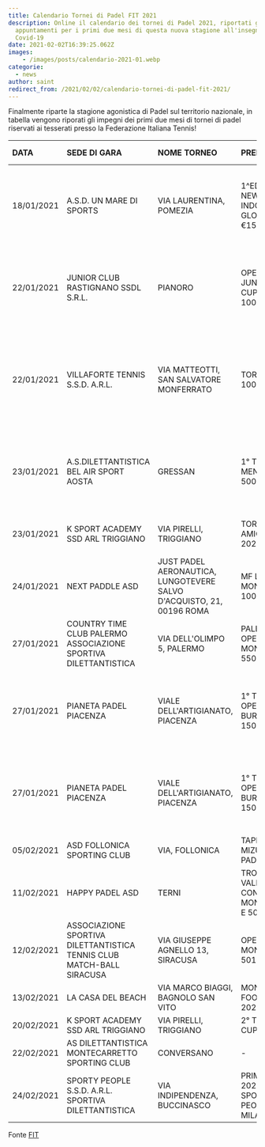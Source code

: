 ```yaml
---
title: Calendario Tornei di Padel FIT 2021
description: Online il calendario dei tornei di Padel 2021, riportati gli
  appuntamenti per i primi due mesi di questa nuova stagione all'insegna del
  Covid-19
date: 2021-02-02T16:39:25.062Z
images:
    - /images/posts/calendario-2021-01.webp
categorie:
  - news
author: saint
redirect_from: /2021/02/02/calendario-tornei-di-padel-fit-2021/
---
```

Finalmente riparte la stagione agonistica di Padel sul territorio nazionale, in tabella vengono riporati gli impegni dei primi due mesi di tornei di padel riservati ai tesserati presso la Federazione Italiana Tennis!

| DATA       | SEDE DI GARA                                                                    | NOME TORNEO                                                                    | PREMI                                             | TIPOLOGIA EVENTO                                                                                  |
|:-----------|:--------------------------------------------------------------------------------|:-------------------------------------------------------------------------------|:--------------------------------------------------|:--------------------------------------------------------------------------------------------------|
| 18/01/2021 | A.S.D. UN MARE DI SPORTS                                                        | VIA LAURENTINA, POMEZIA                                                        | 1^EDIZIONE NEW YEAR INDOOR      GLOBOPASS €1500   | DOPPIO FEMMINILE OPEN - 300,00 €      DOPPIO MASCHILE OPEN - 1.200,00 €                           |
| 22/01/2021 | JUNIOR CLUB RASTIGNANO      SSDL S.R.L.                                         | PIANORO                                                                        | OPEN JUNIOR CUPRA € 1000                          | DOPPIO MASCHILE OPEN - 500,00 €      DOPPIO FEMMINILE OPEN - 500,00 €                             |
| 22/01/2021 | VILLAFORTE TENNIS S.S.D.      A.R.L.                                            | VIA MATTEOTTI, SAN      SALVATORE MONFERRATO                                   | TORNEO € 1000                                     | DOPPIO MASCHILE OPEN LIM. 4.NC - 2.1 - 500,00      €      DOPPIO FEMMINILE OPEN LIM. 4.NC - 2.1 - |
| 23/01/2021 | A.S.DILETTANTISTICA BEL AIR      SPORT AOSTA                                    | GRESSAN                                                                        | 1° TROFEO MENABREA € 500                          | DOPPIO MISTO OPEN - 200,00 €      DOPPIO MASCHILE OPEN - 300,00 €                                 |
| 23/01/2021 | K SPORT ACADEMY SSD ARL      TRIGGIANO                                          | VIA PIRELLI, TRIGGIANO                                                         | TORNEO AMICAR BARI 2021                           | DOPPIO MASCHILE OPEN - 501,00 €                                                                   |
| 24/01/2021 | NEXT PADDLE ASD                                                                 | JUST PADEL AERONAUTICA,      LUNGOTEVERE SALVO      D'ACQUISTO, 21, 00196 ROMA | MF LAW CUP MONTEPREMI 1000      EURO              | DOPPIO MASCHILE OPEN - 1.000,00 €                                                                 |
| 27/01/2021 | COUNTRY TIME CLUB      PALERMO ASSOCIAZIONE      SPORTIVA DILETTANTISTICA       | VIA DELL'OLIMPO 5, PALERMO                                                     | PALERMO OPEN MONTEPREMI 550      EURO             | -                                                                                                 |
| 27/01/2021 | PIANETA PADEL PIACENZA                                                          | VIALE DELL'ARTIGIANATO,      PIACENZA                                          | 1° TORNEO OPEN BFT BURZONI €      1500            | DOPPIO FEMMINILE OPEN - 500,00 €      DOPPIO MASCHILE OPEN - 1.000,00 €                           |
| 27/01/2021 | PIANETA PADEL PIACENZA                                                          | VIALE DELL'ARTIGIANATO,      PIACENZA                                          | 1° TORNEO OPEN BFT BURZONI €      1500            | DOPPIO FEMMINILE OPEN - 500,00 €      DOPPIO MASCHILE OPEN - 1.000,00 €                           |
| 05/02/2021 | ASD FOLLONICA SPORTING      CLUB                                                | VIA, FOLLONICA                                                                 | TAPPA 1 MIZUNO PADEL CUP                          | -                                                                                                 |
| 11/02/2021 | HAPPY PADEL ASD                                                                 | TERNI                                                                          | TROFEO SAN VALENTINO CON      MONTEPREMI E 500,00 | -                                                                                                 |
| 12/02/2021 | ASSOCIAZIONE SPORTIVA      DILETTANTISTICA TENNIS CLUB      MATCH-BALL SIRACUSA | VIA GIUSEPPE AGNELLO 13,      SIRACUSA                                         | OPEN PADEL MONTEPREMI 501      EURO               | -                                                                                                 |
| 13/02/2021 | LA CASA DEL BEACH                                                               | VIA MARCO BIAGGI, BAGNOLO      SAN VITO                                        | MONTALDI FOOD CUP 2021                            | -                                                                                                 |
| 20/02/2021 | K SPORT ACADEMY SSD ARL      TRIGGIANO                                          | VIA PIRELLI, TRIGGIANO                                                         | 2° TORNEO CUPRA BARI                              | -                                                                                                 |
| 22/02/2021 | AS DILETTANTISTICA      MONTECARRETTO SPORTING      CLUB                        | CONVERSANO                                                                     | -                                                 | -                                                                                                 |
| 24/02/2021 | SPORTY PEOPLE S.S.D. A.R.L.      SPORTIVA DILETTANTISTICA                       | VIA INDIPENDENZA,      BUCCINASCO                                              | PRIMO OPEN 2021 SPORTY PEOPLE      MILAGO         | -                                                                                                 |

Fonte [FIT](https://www.coni.it/images/speciale_covid19/Eventi_preminente_interesse/Calendario_FIT.pdf)